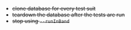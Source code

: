 - ~~clone database for every test suit~~
- ~~teardown the database after the tests are run~~
- ~~stop using `--runInBand`~~